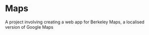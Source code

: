 # Maps
A project involving creating a web app for Berkeley Maps, a localised version of Google Maps
